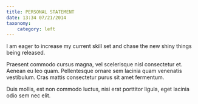 ```yaml
---
title: PERSONAL STATEMENT
date: 13:34 07/21/2014 
taxonomy:
    category: left
---
```


I am eager to increase my current skill set and chase the new shiny things being released.

Praesent commodo cursus magna, vel scelerisque nisl consectetur et. Aenean eu leo quam. Pellentesque ornare sem lacinia quam venenatis vestibulum. Cras mattis consectetur purus sit amet fermentum. 

Duis mollis, est non commodo luctus, nisi erat porttitor ligula, eget lacinia odio sem nec elit. 